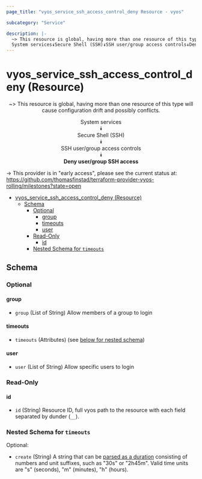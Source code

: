 ```yaml
---
page_title: "vyos_service_ssh_access_control_deny Resource - vyos"

subcategory: "Service"

description: |-
  ~> This resource is global, having more than one resource of this type will cause configuration drift and possibly conflicts.
  System services⯯Secure Shell (SSH)⯯SSH user/group access controls⯯Deny user/group SSH access
---
```


# vyos_service_ssh_access_control_deny (Resource)
<center>

~> This resource is global, having more than one resource of this type will cause configuration drift and possibly conflicts.

System services  
⯯  
Secure Shell (SSH)  
⯯  
SSH user/group access controls  
⯯  
**Deny user/group SSH access**


</center>

-> This provider is in "early access", please see the current status at: https://github.com/thomasfinstad/terraform-provider-vyos-rolling/milestones?state=open

<!--TOC-->

- [vyos_service_ssh_access_control_deny (Resource)](#vyos_service_ssh_access_control_deny-resource)
  - [Schema](#schema)
    - [Optional](#optional)
      - [group](#group)
      - [timeouts](#timeouts)
      - [user](#user)
    - [Read-Only](#read-only)
      - [id](#id)
    - [Nested Schema for `timeouts`](#nested-schema-for-timeouts)

<!--TOC-->

<!-- schema generated by tfplugindocs -->
## Schema

### Optional

#### group
- `group` (List of String) Allow members of a group to login
#### timeouts
- `timeouts` (Attributes) (see [below for nested schema](#nestedatt--timeouts))
#### user
- `user` (List of String) Allow specific users to login

### Read-Only

#### id
- `id` (String) Resource ID, full vyos path to the resource with each field separated by dunder (`__`).

<a id="nestedatt--timeouts"></a>
### Nested Schema for `timeouts`

Optional:

- `create` (String) A string that can be [parsed as a duration](https://pkg.go.dev/time#ParseDuration) consisting of numbers and unit suffixes, such as &#34;30s&#34; or &#34;2h45m&#34;. Valid time units are &#34;s&#34; (seconds), &#34;m&#34; (minutes), &#34;h&#34; (hours).
